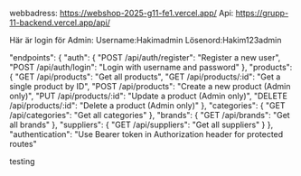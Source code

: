 webbadress: https://webshop-2025-g11-fe1.vercel.app/
Api: https://grupp-11-backend.vercel.app/api/

Här är login för Admin:
Username:Hakimadmin
Lösenord:Hakim123admin

"endpoints": {
"auth": {
"POST /api/auth/register": "Register a new user",
"POST /api/auth/login": "Login with username and password"
},
"products": {
"GET /api/products": "Get all products",
"GET /api/products/:id": "Get a single product by ID",
"POST /api/products": "Create a new product (Admin only)",
"PUT /api/products/:id": "Update a product (Admin only)",
"DELETE /api/products/:id": "Delete a product (Admin only)"
},
"categories": {
"GET /api/categories": "Get all categories"
},
"brands": {
"GET /api/brands": "Get all brands"
},
"suppliers": {
"GET /api/suppliers": "Get all suppliers"
}
},
"authentication": "Use Bearer token in Authorization header for protected routes"

testing
